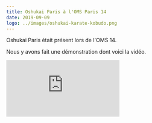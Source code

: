 ```yaml
---
title: Oshukai Paris à l'OMS Paris 14
date: 2019-09-09
logo: ../images/oshukai-karate-kobudo.png
---
```


Oshukai Paris était présent lors de l'OMS 14.

Nous y avons fait une démonstration dont voici la vidéo.

<iframe src="https://www.youtube.com/embed/SaXh-LaUy18" frameborder="0" allow="accelerometer; autoplay; encrypted-media; gyroscope; picture-in-picture" allowfullscreen></iframe>
